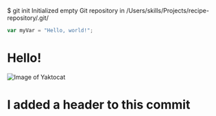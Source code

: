 $ git init
Initialized empty Git repository in /Users/skills/Projects/recipe-repository/.git/


``` javascript
var myVar = "Hello, world!";
```

# <h1> Hello! 
![Image of Yaktocat](https://octodex.github.com/images/yaktocat.png)




























# I added a header to this commit
